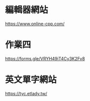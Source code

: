 # 編輯器網站
https://www.online-cpp.com/

# 作業四
https://forms.gle/VRYH49iT4Cy3K2Fv8

# 英文單字網站
https://tyc.etlady.tw/


